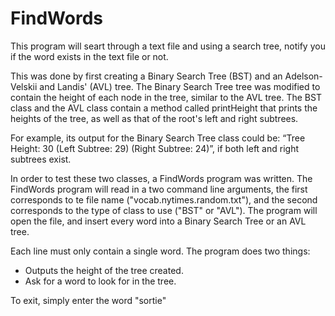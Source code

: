 FindWords
=========

This program will seart through a text file and using a search tree, notify you if the word exists in the text file or not. 

This was done by first creating a Binary Search Tree (BST) and an Adelson-Velskii and Landis' (AVL) tree. 
The Binary Search Tree tree was modified to contain the height of each node in the tree, similar to the AVL tree.
The BST class and the AVL class contain a method called printHeight that prints the heights of the tree, as well as that of the root's left and right subtrees.

For example, its output for the Binary Search Tree class could be: 
“Tree Height: 30 (Left Subtree: 29) (Right Subtree: 24)”, if both left and right subtrees exist.

In order to test these two classes, a FindWords program was written. The FindWords program will read in a two command line arguments, the first corresponds to te file name ("vocab.nytimes.random.txt"), and the second corresponds to the type of class to use ("BST" or "AVL"). The program will open the file, and insert every word into a Binary Search Tree or an AVL tree. 

Each line must only contain a single word. 
The program does two things:
- Outputs the height of the tree created. 
- Ask for a word to look for in the tree.

To exit, simply enter the word "sortie"
